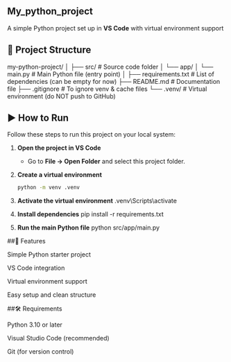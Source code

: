 ## My_python_project

A simple Python project set up in **VS Code** with virtual environment support

## 📂 Project Structure
my-python-project/
│
├── src/                     # Source code folder
│   └── app/
│       └── main.py           # Main Python file (entry point)
│
├── requirements.txt          # List of dependencies (can be empty for now)
├── README.md                 # Documentation file
├── .gitignore                # To ignore venv & cache files
└── .venv/                    # Virtual environment (do NOT push to GitHub)

## ▶️ How to Run

Follow these steps to run this project on your local system:

1. **Open the project in VS Code**
   - Go to **File → Open Folder** and select this project folder.

2. **Create a virtual environment**
   ```bash
   python -m venv .venv
   
3. **Activate the virtual environment**
     .venv\Scripts\activate
   
4. **Install dependencies**
   pip install -r requirements.txt
   
5. **Run the main Python file**
    python src/app/main.py

##🚀 Features

Simple Python starter project

VS Code integration

Virtual environment support

Easy setup and clean structure

##🛠️ Requirements

Python 3.10 or later

Visual Studio Code (recommended)

Git (for version control)



